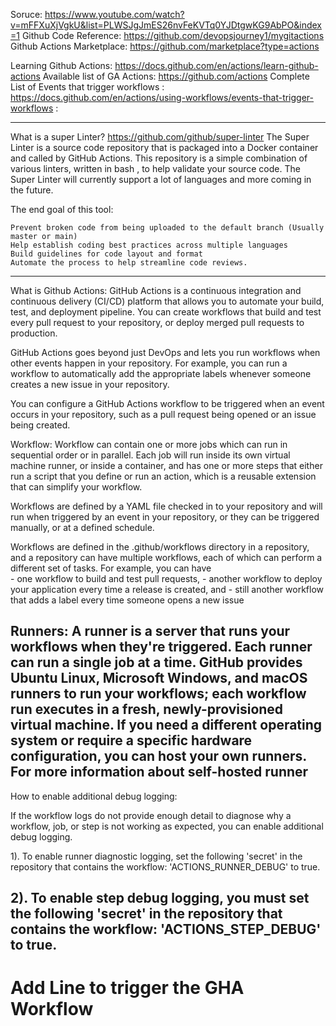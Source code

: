 Soruce: https://www.youtube.com/watch?v=mFFXuXjVgkU&list=PLWSJgJmES26nvFeKVTq0YJDtgwKG9AbPO&index=1
Github Code Reference: https://github.com/devopsjourney1/mygitactions
Github Actions Marketplace:  https://github.com/marketplace?type=actions

Learning Github Actions: https://docs.github.com/en/actions/learn-github-actions
Available list of GA Actions: https://github.com/actions
Complete List of Events that trigger workflows : https://docs.github.com/en/actions/using-workflows/events-that-trigger-workflows : 

-------------------------------------------------------------------------

What is a super Linter?
https://github.com/github/super-linter
The Super Linter is a source code repository that is packaged into a Docker container and called by GitHub Actions.
This repository is a simple combination of various linters, written in bash , to help validate your source code.
The Super Linter will currently support a lot of languages and more coming in the future.

The end goal of this tool:

    Prevent broken code from being uploaded to the default branch (Usually master or main)
    Help establish coding best practices across multiple languages
    Build guidelines for code layout and format
    Automate the process to help streamline code reviews.
-------------------------------------------------------------------------
What is Github Actions:
GitHub Actions is a continuous integration and continuous delivery (CI/CD) platform that allows you to automate your build, test, and deployment pipeline. You can create workflows that build and test every pull request to your repository, or deploy merged pull requests to production.

GitHub Actions goes beyond just DevOps and lets you run workflows when other events happen in your repository. For example, you can run a workflow to automatically add the appropriate labels whenever someone creates a new issue in your repository.

You can configure a GitHub Actions workflow to be triggered when an event occurs in your repository, such as a pull request being opened or an issue being created. 

Workflow:
Workflow can contain one or more jobs which can run in sequential order or in parallel. Each job will run inside its own virtual machine runner, or inside a container, and has one or more steps that either run a script that you define or run an action, which is a reusable extension that can simplify your workflow.

Workflows are defined by a YAML file checked in to your repository and will run when triggered by an event in your repository, or they can be triggered manually, or at a defined schedule.

Workflows are defined in the .github/workflows directory in a repository, and a repository can have multiple workflows, each of which can perform a different set of tasks. For example, you can have  
    - one workflow to build and test pull requests, 
    - another workflow to deploy your application every time a release is created, and 
    - still another workflow that adds a label every time someone opens a new issue

Runners:
A runner is a server that runs your workflows when they're triggered. 
Each runner can run a single job at a time. 
GitHub provides Ubuntu Linux, Microsoft Windows, and macOS runners to run your workflows; each workflow run executes in a fresh, newly-provisioned virtual machine. 
If you need a different operating system or require a specific hardware configuration, you can host your own runners. For more information about self-hosted runner
------------------------------------------------------------
How to enable additional debug logging:

If the workflow logs do not provide enough detail to diagnose why a workflow, job, or step is not working as expected, you can enable additional debug logging. 

1). To enable runner diagnostic logging, set the following 'secret' in the repository that contains the workflow: 'ACTIONS_RUNNER_DEBUG' to true.

2). To enable step debug logging, you must set the following 'secret' in the repository that contains the workflow: 'ACTIONS_STEP_DEBUG' to true.
------------------------------------------

# Add Line to trigger the GHA Workflow




